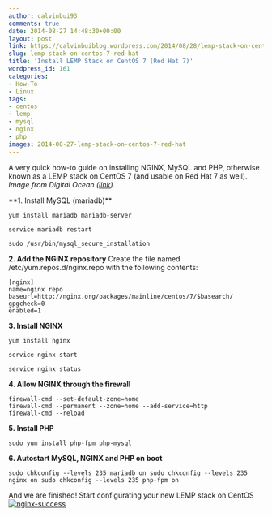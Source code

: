 ```yaml
---
author: calvinbui93
comments: true
date: 2014-08-27 14:48:30+00:00
layout: post
link: https://calvinbuiblog.wordpress.com/2014/08/28/lemp-stack-on-centos-7-red-hat/
slug: lemp-stack-on-centos-7-red-hat
title: 'Install LEMP Stack on CentOS 7 (Red Hat 7)'
wordpress_id: 161
categories:
- How-To
- Linux
tags:
- centos
- lemp
- mysql
- nginx
- php
images: 2014-08-27-lemp-stack-on-centos-7-red-hat
---
```


A very quick how-to guide on installing NGINX, MySQL and PHP, otherwise known as a LEMP stack on CentOS 7 (and usable on Red Hat 7 as well). _Image from Digital Ocean ([link](https://twitter.com/digitalocean/status/496697898248065025))._

<!-- more --> **1. Install MySQL (mariadb)**

    
    yum install mariadb mariadb-server
    
    service mariadb restart
    
    sudo /usr/bin/mysql_secure_installation


**2. Add the NGINX repository** Create the file named /etc/yum.repos.d/nginx.repo with the following contents:

    
    [nginx]
    name=nginx repo
    baseurl=http://nginx.org/packages/mainline/centos/7/$basearch/
    gpgcheck=0
    enabled=1


**3. Install NGINX**

    
    yum install nginx
    
    service nginx start
    
    service nginx status


**4. Allow NGINX through the firewall**

    
    firewall-cmd --set-default-zone=home
    firewall-cmd --permanent --zone=home --add-service=http
    firewall-cmd --reload


**5. Install PHP**

    
    sudo yum install php-fpm php-mysql


**6. Autostart MySQL, NGINX and PHP on boot**

    
    sudo chkconfig --levels 235 mariadb on sudo chkconfig --levels 235 nginx on sudo chkconfig --levels 235 php-fpm on


And we are finished! Start configurating your new LEMP stack on CentOS [![nginx-success](http://calvinbuiblog.files.wordpress.com/2014/08/successsss.png)](http://calvinbuiblog.files.wordpress.com/2014/08/successsss.png)
